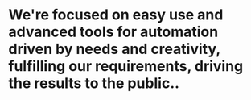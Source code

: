 # We're focused on easy use and advanced tools for automation driven by needs and creativity, fulfilling our requirements, driving the results to the public..
